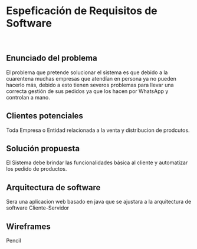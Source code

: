 
<h1> Espeficación de Requisitos de Software </h1>
<br>
<h2> Enunciado del problema</h2>
<p>El problema  que pretende solucionar el sistema es que debido a la cuarentena muchas empresas que atendían en persona ya no pueden hacerlo más, debido a esto tienen severos problemas para llevar una correcta gestión de sus pedidos ya que los hacen por WhatsApp y controlan a mano.
</p>


<h2> Clientes potenciales</h2>
<p> Toda Empresa o Entidad relacionada a la venta y distribucion de prodcutos.</p>
<h2> Solución propuesta</h2>
<p>El Sistema debe brindar las funcionalidades básica al cliente y automatizar los pedido de productos.</p>
<h2> Arquitectura de software</h2>
<p>Sera una aplicacion web basado en java que se ajustara a la arquitectura de software Cliente-Servidor</p>
<h2> Wireframes</h2>
<p>Pencil</p>
